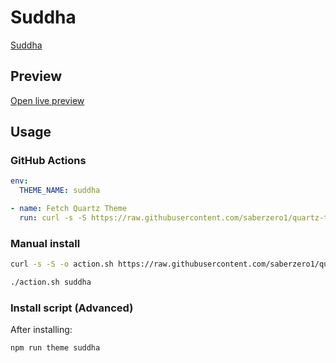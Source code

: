 # Suddha

[Suddha](#)

## Preview

[Open live preview](https://quartz-themes.github.io/suddha/)

## Usage

### GitHub Actions

```yaml
env:
  THEME_NAME: suddha
```

```yaml
- name: Fetch Quartz Theme
  run: curl -s -S https://raw.githubusercontent.com/saberzero1/quartz-themes/master/action.sh | bash -s -- $THEME_NAME
```

### Manual install

```bash
curl -s -S -o action.sh https://raw.githubusercontent.com/saberzero1/quartz-themes/master/action.sh

./action.sh suddha
```

### Install script (Advanced)

After installing:

```bash
npm run theme suddha
```
